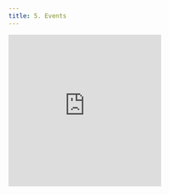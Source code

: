 ```yaml
---
title: 5. Events
---
```


<iframe width="60%" height="300" src="https://www.youtube.com/embed/bkTFleASfwc" title="Tauri Tutorial 5: Events (Build a Clipboard Monitor)" frameborder="0" allow="accelerometer; autoplay; clipboard-write; encrypted-media; gyroscope; picture-in-picture; web-share" allowfullscreen></iframe>

